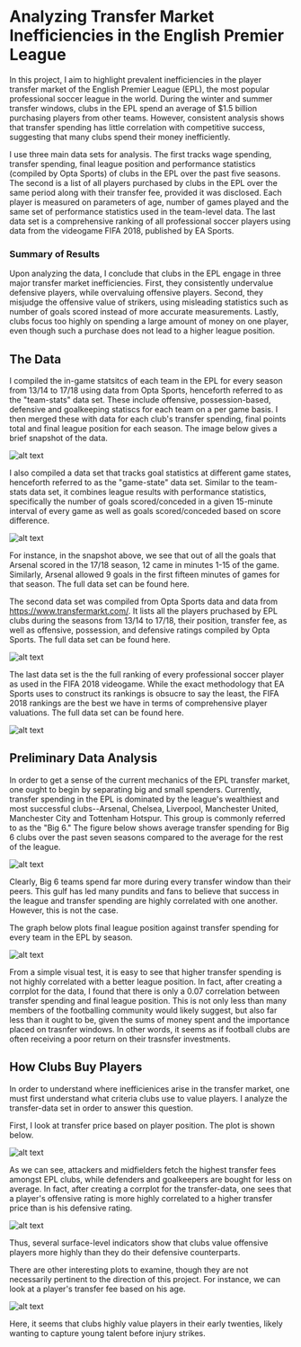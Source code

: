 # Analyzing Transfer Market Inefficiencies in the English Premier League #

	
  
  In this project, I aim to highlight prevalent inefficiencies in the player transfer market of the English Premier League (EPL), the most popular professional soccer league in the world. During the winter and summer transfer windows, clubs in the EPL spend an average of $1.5 billion purchasing players from other teams. However, consistent analysis shows that transfer spending has little correlation with competitive success, suggesting that many clubs spend their money inefficiently.
	
  I use three main data sets for analysis. The first tracks wage spending, transfer spending, final league position and performance statistics (compiled by Opta Sports) of clubs in the EPL over the past five seasons. The second is a list of all players purchased by clubs in the EPL over the same period along with their transfer fee, provided it was disclosed. Each player is measured on parameters of age, number of games played and the same set of performance statistics used in the team-level data. The last data set is a comprehensive ranking of all professional soccer players using data from the videogame FIFA 2018, published by EA Sports.
  
 
### Summary of Results ###

  Upon analyzing the data, I conclude that clubs in the EPL engage in three major transfer market inefficiencies. First, they consistently undervalue defensive players, while overvaluing offensive players. Second, they misjudge the offensive value of strikers, using misleading statistics such as number of goals scored instead of more accurate measurements. Lastly, clubs focus too highly on spending a large amount of money on one player, even though such a purchase does not lead to a higher league position. 



## The Data ##

I compiled the in-game statsitcs of each team in the EPL for every season from 13/14 to 17/18 using data from Opta Sports, henceforth referred to as the "team-stats" data set. These include offensive, possession-based, defensive and goalkeeping statiscs for each team on a per game basis. I then merged these with data for each club's transfer spending, final points total and final league position for each season. The image below gives a brief snapshot of the data.

![alt text](https://github.com/Ajay-Chopra/EPL-Trasnfer-Market/blob/master/Images/Competitve%20Stats%20Data-Set.png)

I also compiled a data set that tracks goal statistics at different game states, henceforth referred to as the "game-state" data set. Similar to the team-stats data set, it combines league results with performance statistics, specifically the number of goals scored/conceded in a given 15-minute interval of every game as well as goals scored/conceded based on score difference.

![alt text](https://github.com/Ajay-Chopra/EPL-Trasnfer-Market/blob/master/Images/Game-State-Data.png)

For instance, in the snapshot above, we see that out of all the goals that Arsenal scored in the 17/18 season, 12 came in minutes 1-15 of the game. Similarly, Arsenal allowed 9 goals in the first fifteen minutes of games for that season. The full data set can be found here. 

The second data set was compiled from Opta Sports data and data from https://www.transfermarkt.com/. It lists all the players pruchased by EPL clubs during the seasons from 13/14 to 17/18, their position, transfer fee, as well as offensive, possession, and defensive ratings compiled by Opta Sports. The full data set can be found here.

![alt text](https://github.com/Ajay-Chopra/EPL-Trasnfer-Market/blob/master/Images/Transfer-Data.png)

The last data set is the the full ranking of every professional soccer player as used in the FIFA 2018 videogame. While the exact methodology that EA Sports uses to construct its rankings is obsucre to say the least, the FIFA 2018 rankings are the best we have in terms of comprehensive player valuations. The full data set can be found here.

![alt text](https://github.com/Ajay-Chopra/EPL-Trasnfer-Market/blob/master/Images/Player-Rankings.png)


## Preliminary Data Analysis ##

In order to get a sense of the current mechanics of the EPL transfer market, one ought to begin by separating big and small spenders. Currently, transfer spending in the EPL is dominated by the league's wealthiest and most successful clubs--Arsenal, Chelsea, Liverpool, Manchester United, Manchester City and Tottenham Hotspur. This group is commonly referred to as the "Big 6." The figure below shows average transfer spending for Big 6 clubs over the past seven seasons compared to the average for the rest of the league.


![alt text](
https://github.com/Ajay-Chopra/EPL-Trasnfer-Market/blob/master/Images/Big%20Six%20vs.%20Rest%20of%20League%20Transfer%20Spending.png
)

Clearly, Big 6 teams spend far more during every transfer window than their peers. This gulf has led many pundits and fans to believe that success in the league and transfer spending are highly correlated with one another. However, this is not the case. 

The graph below plots final league position against transfer spending for every team in the EPL by season.

![alt text](https://github.com/Ajay-Chopra/EPL-Trasnfer-Market/blob/master/Images/Position%20vs.%20Transfer%20Spending%20Plot.png)


From a simple visual test, it is easy to see that higher transfer spending is not highly correlated with a better league position. In fact, after creating a corrplot for the data, I found that there is only a 0.07 correlation between transfer spending and final league position. This is not only less than many members of the footballing community would likely suggest, but also far less than it ought to be, given the sums of money spent and the importance placed on trasnfer windows. In other words, it seems as if football clubs are often receiving a poor return on their trasnsfer investments. 


## How Clubs Buy Players ##

In order to understand where inefficienices arise in the transfer market, one must first understand what criteria clubs use to value players. I analyze the transfer-data set in order to answer this question.

First, I look at transfer price based on player position. The plot is shown below.


![alt text](https://github.com/Ajay-Chopra/EPL-Trasnfer-Market/blob/master/Images/Transfer%20Fee%20vs.%20Player%20Position.png)

As we can see, attackers and midfielders fetch the highest transfer fees amongst EPL clubs, while defenders and goalkeepers are bought for less on average. In fact, after creating a corrplot for the transfer-data, one sees that a player's offensive rating is more highly correlated to a higher transfer price than is his defensive rating.

![alt text](https://github.com/Ajay-Chopra/EPL-Trasnfer-Market/blob/master/Images/Transfer%20CorrPlot.png)

Thus, several surface-level indicators show that clubs value offensive players more highly than they do their defensive counterparts.

There are other interesting plots to examine, though they are not necessarily pertinent to the direction of this project. For instance, we can look at a player's transfer fee based on his age.

![alt text](https://github.com/Ajay-Chopra/EPL-Trasnfer-Market/blob/master/Images/Transfer%20Fee%20vs.%20Age.png)

Here, it seems that clubs highly value players in their early twenties, likely wanting to capture young talent before injury strikes. 
















































